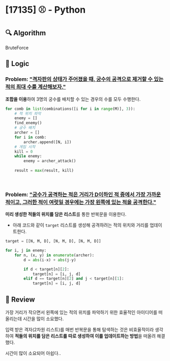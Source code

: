 # [17135] ⚾ - Python

## :mag: Algorithm

BruteForce

## :round_pushpin: Logic

### Problem: <u>"격자판의 상태가 주어졌을 때, 궁수의 공격으로 제거할 수 있는 적의 최대 수를 계산해보자."</u>

**조합을 이용**하여 3명의 궁수를 배치할 수 있는 경우의 수를 모두 수행한다.

```python
for comb in list(combinations([i for i in range(M)], 3)):
    # 적 위치 파악
    enemy = []
    find_enemy()
    # 궁수 배치
    archer = []
    for i in comb:
        archer.append([N, i])
    # 게임 시작
    kill = 0
    while enemy:
        enemy = archer_attack()
       
    result = max(result, kill)
```

<br />

### Problem: <u>"궁수가 공격하는 적은 거리가 D이하인 적 중에서 가장 가까운 적이고, 그러한 적이 여럿일 경우에는 가장 왼쪽에 있는 적을 공격한다."</u>

**미리 생성한 적들의 위치를 담은 리스트**를 통한 반복문을 이용한다.

- 아래 코드와 같이 `target` 리스트를 생성해 공격하려는 적의 위치와 거리를 업데이트한다.

```python
target = [[N, M, D], [N, M, D], [N, M, D]]

for i, j in enemy:
    for n, (x, y) in enumerate(archer):
        d = abs(i-x) + abs(j-y)

        if d < target[n][2]:
            target[n] = [i, j, d]
        elif d == target[n][2] and j < target[n][1]:
            target[n] = [i, j, d]
```

## :memo: Review

가장 거리가 작으면서 왼쪽에 있는 적의 위치를 파악하기 위한 효율적인 아이디어를 떠올리는데 시간을 많이 소요했다.

입력 받은 격자(2차원 리스트)를 매번 반복문을 통해 탐색하는 것은 비효율적이라 생각하여 **적들의 위치를 담은 리스트를 따로 생성하여 이를 업데이트하는 방법**을 떠올려 해결했다.

시간이 많이 소요되어 아쉽다..